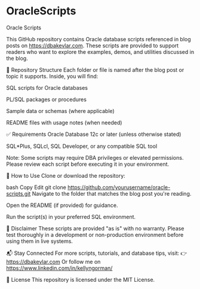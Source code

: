 # OracleScripts
Oracle Scripts

This GitHub repository contains Oracle database scripts referenced in blog posts on https://dbakevlar.com. These scripts are provided to support readers who want to explore the examples, demos, and utilities discussed in the blog.

📁 Repository Structure
Each folder or file is named after the blog post or topic it supports. Inside, you will find:

SQL scripts for Oracle databases

PL/SQL packages or procedures

Sample data or schemas (where applicable)

README files with usage notes (when needed)

✅ Requirements
Oracle Database 12c or later (unless otherwise stated)

SQL*Plus, SQLcl, SQL Developer, or any compatible SQL tool

Note: Some scripts may require DBA privileges or elevated permissions. Please review each script before executing it in your environment.

🚀 How to Use
Clone or download the repository:

bash
Copy
Edit
git clone https://github.com/yourusername/oracle-scripts.git
Navigate to the folder that matches the blog post you're reading.

Open the README (if provided) for guidance.

Run the script(s) in your preferred SQL environment.

📌 Disclaimer
These scripts are provided "as is" with no warranty. Please test thoroughly in a development or non-production environment before using them in live systems.

📬 Stay Connected
For more scripts, tutorials, and database tips, visit:
👉 https://dbakevlar.com
Or follow me on https://www.linkedin.com/in/kellyngorman/

📝 License
This repository is licensed under the MIT License.
